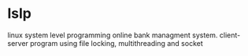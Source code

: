 # lslp
linux system level programming
online bank managment system. client-server program using file locking, multithreading and socket
